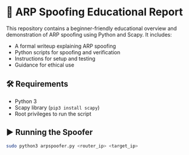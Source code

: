 # 🧠 ARP Spoofing Educational Report

This repository contains a beginner-friendly educational overview and demonstration of ARP spoofing using Python and Scapy. It includes:

- A formal writeup explaining ARP spoofing
- Python scripts for spoofing and verification
- Instructions for setup and testing
- Guidance for ethical use

## 🛠️ Requirements

- Python 3
- Scapy library (`pip3 install scapy`)
- Root privileges to run the script

## ▶️ Running the Spoofer

```bash
sudo python3 arpspoofer.py <router_ip> <target_ip>
